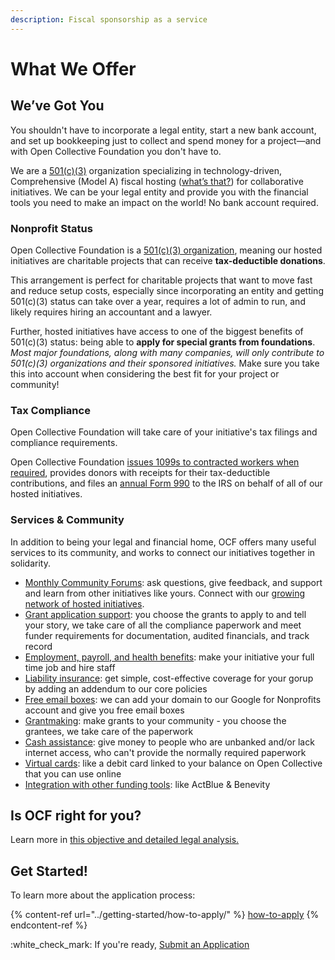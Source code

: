 ```yaml
---
description: Fiscal sponsorship as a service
---
```


# What We Offer

## We’ve Got You

You shouldn't have to incorporate a legal entity, start a new bank account, and set up bookkeeping just to collect and spend money for a project—and with Open Collective Foundation you don't have to.

We are a [501(c)(3)](fiscal-hosting.md#what-does-501-c-3-mean) organization specializing in technology-driven, Comprehensive (Model A) fiscal hosting ([what’s that?](fiscal-hosting.md)) for collaborative initiatives. We can be your legal entity and provide you with the financial tools you need to make an impact on the world! No bank account required.

### **Nonprofit Status**

Open Collective Foundation is a [501(c)(3) organization](fiscal-hosting.md#what-does-501-c-3-mean), meaning our hosted initiatives are charitable projects that can receive **tax-deductible donations**.

This arrangement is perfect for charitable projects that want to move fast and reduce setup costs, especially since incorporating an entity and getting 501(c)(3) status can take over a year, requires a lot of admin to run, and likely requires hiring an accountant and a lawyer.

Further, hosted initiatives have access to one of the biggest benefits of 501(c)(3) status: being able to **apply for special grants from foundations**. _Most major foundations, along with many companies, will only contribute to 501(c)(3) organizations and their sponsored initiatives._ Make sure you take this into account when considering the best fit for your project or community!

### **Tax Compliance**

Open Collective Foundation will take care of your initiative's tax filings and compliance requirements.

Open Collective Foundation [issues 1099s to contracted workers when required](https://docs.opencollective.com/help/expenses-and-getting-paid/tax-information#for-us-based-fiscal-hosts), provides donors with receipts for their tax-deductible contributions, and files an [annual Form 990](../about/official-information-and-documents.md#irs-form-990s) to the IRS on behalf of all of our hosted initiatives.

### Services & Community

In addition to being your legal and financial home, OCF offers many useful services to its community, and works to connect our initiatives together in solidarity.

* [Monthly Community Forums](https://opencollective.com/foundation/events): ask questions, give feedback, and support and learn from other initiatives like yours. Connect with our [growing network of hosted initiatives](https://opencollective.com/foundation#category-CONTRIBUTIONS).
* [Grant application support](../how-it-works/financial-contributions/grant-funding.md): you choose the grants to apply to and tell your story, we take care of all the compliance paperwork and meet funder requirements for documentation, audited financials, and track record
* [Employment, payroll, and health benefits](employment.md): make your initiative your full time job and hire staff
* [Liability insurance](liability-insurance.md): get simple, cost-effective coverage for your gorup by adding an addendum to our core policies
* [Free email boxes](emails.md): we can add your domain to our Google for Nonprofits account and give you free email boxes
* [Grantmaking](about-grantmaking.md): make grants to your community - you choose the grantees, we take care of the paperwork
* [Cash assistance](../how-it-works/policies/cash-assistance-policy.md): give money to people who are unbanked and/or lack internet access, who can't provide the normally required paperwork
* [Virtual cards](../how-it-works/policies/virtual-cards-policy.md): like a debit card linked to your balance on Open Collective that you can use online
* [Integration with other funding tools](../how-it-works/financial-contributions/third-party-fundraising-tools-and-benefits/): like ActBlue & Benevity

## Is OCF right for you?

Learn more in [this objective and detailed legal analysis.](https://docs.opencollective.foundation/faq/is-ocf-right-for-you)

## Get Started!

To learn more about the application process:

{% content-ref url="../getting-started/how-to-apply/" %}
[how-to-apply](../getting-started/how-to-apply/)
{% endcontent-ref %}

:white\_check\_mark: If you're ready, [Submit an Application](https://www.opencollective.com/foundation/apply)
